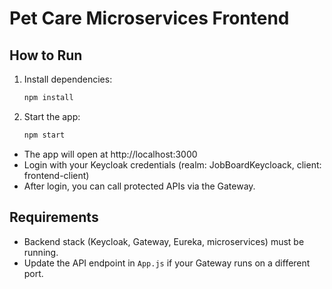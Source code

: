 # Pet Care Microservices Frontend

## How to Run

1. Install dependencies:
   ```sh
   npm install
   ```
2. Start the app:
   ```sh
   npm start
   ```

- The app will open at http://localhost:3000
- Login with your Keycloak credentials (realm: JobBoardKeycloack, client: frontend-client)
- After login, you can call protected APIs via the Gateway.

## Requirements
- Backend stack (Keycloak, Gateway, Eureka, microservices) must be running.
- Update the API endpoint in `App.js` if your Gateway runs on a different port. 
